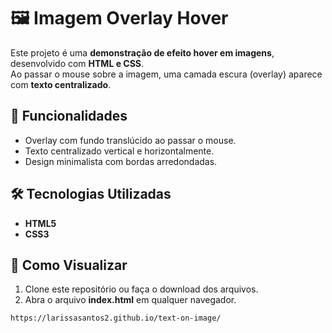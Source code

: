 # 🖼️ Imagem Overlay Hover

Este projeto é uma **demonstração de efeito hover em imagens**, desenvolvido com **HTML e CSS**.  
Ao passar o mouse sobre a imagem, uma camada escura (overlay) aparece com **texto centralizado**.

## 🌟 Funcionalidades
- Overlay com fundo translúcido ao passar o mouse.
- Texto centralizado vertical e horizontalmente.
- Design minimalista com bordas arredondadas.

## 🛠️ Tecnologias Utilizadas
- **HTML5**  
- **CSS3**

## 👀 Como Visualizar
1. Clone este repositório ou faça o download dos arquivos.  
2. Abra o arquivo **index.html** em qualquer navegador.  

```bash
https://larissasantos2.github.io/text-on-image/
